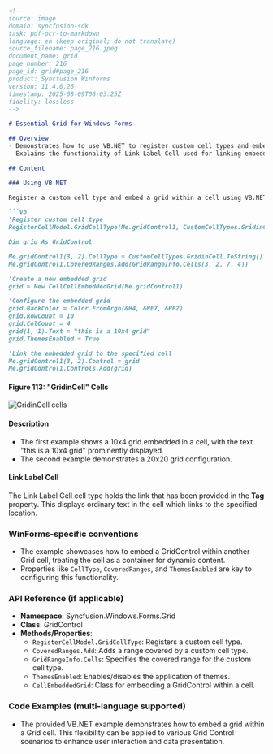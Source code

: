 ```markdown
<!--
source: image
domain: syncfusion-sdk
task: pdf-ocr-to-markdown
language: en (keep original; do not translate)
source_filename: page_216.jpeg
document_name: grid
page_number: 216
page_id: grid#page_216
product: Syncfusion Winforms
version: 11.4.0.26
timestamp: 2025-08-09T06:03:25Z
fidelity: lossless
-->

# Essential Grid for Windows Forms

## Overview
- Demonstrates how to use VB.NET to register custom cell types and embed grids within Grid cells.
- Explains the functionality of Link Label Cell used for linking embedded content in cells.

## Content

### Using VB.NET

Register a custom cell type and embed a grid within a cell using VB.NET:

```vb
'Register custom cell type
RegisterCellModel.GridCellType(Me.gridControl1, CustomCellTypes.GridinCell)

Dim grid As GridControl

Me.gridControl1(3, 2).CellType = CustomCellTypes.GridinCell.ToString()
Me.gridControl1.CoveredRanges.Add(GridRangeInfo.Cells(3, 2, 7, 4))

'Create a new embedded grid
grid = New CellCellEmbeddedGrid(Me.gridControl1)

'Configure the embedded grid
grid.BackColor = Color.FromArgb(&H4, &HE7, &HF2)
grid.RowCount = 10
grid.ColCount = 4
grid(1, 1).Text = "this is a 10x4 grid"
grid.ThemesEnabled = True

'Link the embedded grid to the specified cell
Me.gridControl1(3, 2).Control = grid
Me.gridControl1.Controls.Add(grid)
```

#### Figure 113: "GridinCell" Cells

![GridinCell cells](https://i.imgur.com/6baDQdU.png)

#### Description
- The first example shows a 10x4 grid embedded in a cell, with the text "this is a 10x4 grid" prominently displayed.
- The second example demonstrates a 20x20 grid configuration.

#### Link Label Cell

The Link Label Cell cell type holds the link that has been provided in the **Tag** property. This displays ordinary text in the cell which links to the specified location.

### WinForms-specific conventions
- The example showcases how to embed a GridControl within another Grid cell, treating the cell as a container for dynamic content.
- Properties like `CellType`, `CoveredRanges`, and `ThemesEnabled` are key to configuring this functionality.

### API Reference (if applicable)
- **Namespace**: Syncfusion.Windows.Forms.Grid
- **Class**: GridControl
- **Methods/Properties**:
  - `RegisterCellModel.GridCellType`: Registers a custom cell type.
  - `CoveredRanges.Add`: Adds a range covered by a custom cell type.
  - `GridRangeInfo.Cells`: Specifies the covered range for the custom cell type.
  - `ThemesEnabled`: Enables/disables the application of themes.
  - `CellEmbeddedGrid`: Class for embedding a GridControl within a cell.

### Code Examples (multi-language supported)
- The provided VB.NET example demonstrates how to embed a grid within a Grid cell. This flexibility can be applied to various Grid Control scenarios to enhance user interaction and data presentation.

<!-- tags: [syncfusion, windows forms, grid control, vb.net, cell embedding] -->
```